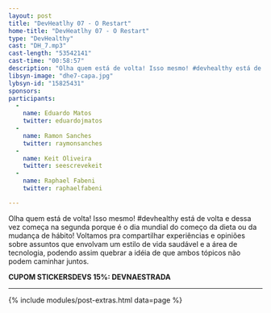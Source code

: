 ```yaml
---
layout: post
title: "DevHeatlhy 07 - O Restart"
home-title: "DevHeatlhy 07 - O Restart"
type: "DevHealthy"
cast: "DH_7.mp3"
cast-length: "53542141"
cast-time: "00:58:57"
description: "Olha quem está de volta! Isso mesmo! #devhealthy está de volta e dessa vez começa na segunda porque é o dia mundial do começo da dieta ou da mudança de hábito! Voltamos pra compartilhar experiências e opiniões sobre assuntos que envolvam um estilo de vida saudável e a área de tecnologia, podendo assim quebrar a idéia de que ambos tópicos não podem caminhar juntos."
libsyn-image: "dhe7-capa.jpg"
lybsyn-id: "15825431"
sponsors:
participants:
  -
    name: Eduardo Matos
    twitter: eduardojmatos
  -
    name: Ramon Sanches
    twitter: raymonsanches
  -
    name: Keit Oliveira
    twitter: seescrevekeit
  -
    name: Raphael Fabeni
    twitter: raphaelfabeni

---
```


Olha quem está de volta! Isso mesmo! #devhealthy está de volta e dessa vez começa na segunda porque é o dia mundial do começo da dieta ou da mudança de hábito! Voltamos pra compartilhar experiências e opiniões sobre assuntos que envolvam um estilo de vida saudável e a área de tecnologia, podendo assim quebrar a idéia de que ambos tópicos não podem caminhar juntos.

<strong>CUPOM STICKERSDEVS 15%: DEVNAESTRADA</strong>

---

{% include modules/post-extras.html data=page %}
